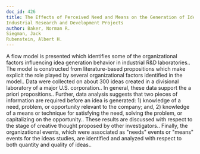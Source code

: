 ```yaml
---
doc_id: 426
title: The Effects of Perceived Need and Means on the Generation of Ideas for
Industrial Research and Development Projects
author: Baker, Norman R.
Siegman, Jack
Rubenstein, Albert H.
---
```


A flow model is presented which identifies some of the organizational 
factors influencing idea generation behavior in industrial R&D laboratories.. 
The model is constructed from literature-based propositions which make 
explicit the role played by several organizational factors identified in the
model.. Data were collected on about 300 ideas created in a divisional 
laboratory of a major U.S. corporation.. In general, these data support the
a priori propositions.. Further, data analysis suggests that two pieces of
information are required before an idea is generated: 1) knowledge of a need,
problem, or opportunity relevant to the company; and, 2) knowledge of a means or
technique for satisfying the need, solving the problem, or capitalizing on the 
opportunity.. These results are discussed with respect to the stage of creative
thought proposed by other investigators.. Finally, the organizational events,
which were associated as "needs" events or "means" events for the ideas studies,
are identified and analyzed with respect to both quantity and quality of ideas..